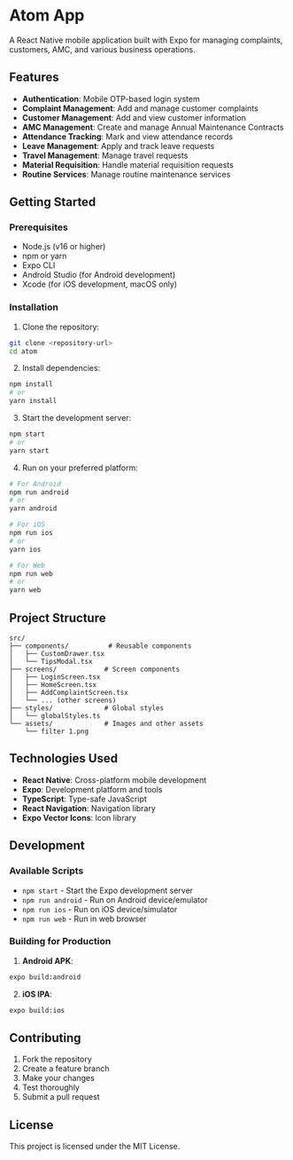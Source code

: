 # Atom App

A React Native mobile application built with Expo for managing complaints, customers, AMC, and various business operations.

## Features

- **Authentication**: Mobile OTP-based login system
- **Complaint Management**: Add and manage customer complaints
- **Customer Management**: Add and view customer information
- **AMC Management**: Create and manage Annual Maintenance Contracts
- **Attendance Tracking**: Mark and view attendance records
- **Leave Management**: Apply and track leave requests
- **Travel Management**: Manage travel requests
- **Material Requisition**: Handle material requisition requests
- **Routine Services**: Manage routine maintenance services

## Getting Started

### Prerequisites

- Node.js (v16 or higher)
- npm or yarn
- Expo CLI
- Android Studio (for Android development)
- Xcode (for iOS development, macOS only)

### Installation

1. Clone the repository:
```bash
git clone <repository-url>
cd atom
```

2. Install dependencies:
```bash
npm install
# or
yarn install
```

3. Start the development server:
```bash
npm start
# or
yarn start
```

4. Run on your preferred platform:
```bash
# For Android
npm run android
# or
yarn android

# For iOS
npm run ios
# or
yarn ios

# For Web
npm run web
# or
yarn web
```

## Project Structure

```
src/
├── components/          # Reusable components
│   ├── CustomDrawer.tsx
│   └── TipsModal.tsx
├── screens/            # Screen components
│   ├── LoginScreen.tsx
│   ├── HomeScreen.tsx
│   ├── AddComplaintScreen.tsx
│   └── ... (other screens)
├── styles/             # Global styles
│   └── globalStyles.ts
└── assets/             # Images and other assets
    └── filter 1.png
```

## Technologies Used

- **React Native**: Cross-platform mobile development
- **Expo**: Development platform and tools
- **TypeScript**: Type-safe JavaScript
- **React Navigation**: Navigation library
- **Expo Vector Icons**: Icon library

## Development

### Available Scripts

- `npm start` - Start the Expo development server
- `npm run android` - Run on Android device/emulator
- `npm run ios` - Run on iOS device/simulator
- `npm run web` - Run in web browser

### Building for Production

1. **Android APK**:
```bash
expo build:android
```

2. **iOS IPA**:
```bash
expo build:ios
```

## Contributing

1. Fork the repository
2. Create a feature branch
3. Make your changes
4. Test thoroughly
5. Submit a pull request

## License

This project is licensed under the MIT License.
